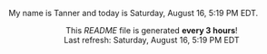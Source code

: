 My name is Tanner and today is Saturday, August 16, 5:19 PM EDT.

<p align="center">This <i>README</i> file is generated <b>every 3 hours</b>!</br>Last refresh: Saturday, August 16, 5:19 PM EDT<br /></p>
